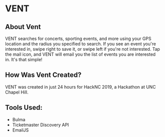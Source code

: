 # VENT
## About Vent
VENT searches for concerts, sporting events, and more using your GPS location and the radius you specified to search. If you see an event you're interested in, swipe right</span> to save it, or swipe left if you're not interested. Tap the mail icon, and VENT will email you the list of events you are interested in. It's that simple!

## How Was Vent Created?
VENT was created in just 24 hours for HackNC 2019, a Hackathon at UNC Chapel Hill.

## Tools Used:
- Bulma
- Ticketmaster Discovery API
- EmailJS